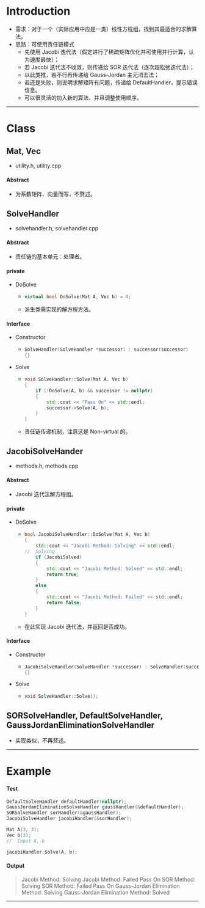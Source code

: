 # Introduction

-   需求：对于一个（实际应用中应是一类）线性方程组，找到其最适合的求解算法。
-   思路：可使用责任链模式
    -   先使用 Jacobi 迭代法（假定进行了稀疏矩阵优化并可使用并行计算，认为速度最快）；
    -   若 Jacobi 迭代法不收敛，则传递给 SOR 迭代法（逐次超松弛迭代法）；
    -   以此类推，若不行再传递给 Gauss-Jordan 主元消去法；
    -   若还是失败，则说明求解矩阵有问题，传递给 DefaultHandler，提示错误信息。
    -   可以很灵活的加入新的算法、并且调整使用顺序。

---

# Class

## Mat, Vec

*   utility.h, utility.cpp

#### Abstract

*   为系数矩阵、向量而写，不赘述。

## SolveHandler

*   solvehandler.h, solvehandler.cpp

#### Abstract

-   责任链的基本单元：处理者。

#### private

*   DoSolve

    -   ```c++
        virtual bool DoSolve(Mat A, Vec b) = 0;
        ```

    - 派生类需实现的解方程方法。

#### Interface

-   Constructor

    *   ```c++
        SolveHandler(SolveHandler *successor) : successor(successor)
        {}
        ```

- Solve

    -   ```c++
        void SolveHandler::Solve(Mat A, Vec b)
        {
        	if (!DoSolve(A, b) && successor != nullptr)
        	{
        		std::cout << "Pass On" << std::endl;
        		successor->Solve(A, b);
        	}
        }
        ```

    - 责任链传递机制，注意这是 Non-virtual 的。

## JacobiSolveHander

*   methods.h, methods.cpp

#### Abstract

-   Jacobi 迭代法解方程组。

#### private

*   DoSolve

    *   ```c++
        bool JacobiSolveHandler::DoSolve(Mat A, Vec b)
        {
        	std::cout << "Jacobi Method: Solving" << std::endl;
        //	Solving
        	if (JacobiSolved)
        	{
        		std::cout << "Jacobi Method: Solved" << std::endl;
        		return true;
        	}
        	else
        	{
        		std::cout << "Jacobi Method: Failed" << std::endl;
        		return false;
        	}
        }
        ```

    * 在此实现 Jacobi 迭代法，并返回是否成功。

#### Interface

-   Constructor

    -   ```c++
        JacobiSolveHandler(SolveHandler *successor) : SolveHandler(successor)
        {}
        ```



-   Solve

    -   ```c++
        void SolveHandler::Solve();
        ```



## SORSolveHandler, DefaultSolveHandler, GaussJordanEliminationSolveHandler

*   实现类似，不再赘述。

---

# Example

#### Test

```c++
DefaultSolveHandler defaultHandler(nullptr);
GaussJordanEliminationSolveHandler gaussHandler(&defaultHandler);
SORSolveHandler sorHandler(&gaussHandler);
JacobiSolveHandler jacobiHandler(&sorHandler);

Mat A(3, 3);
Vec b(3);
//	Input A, b

jacobiHandler.Solve(A, b);
```
#### Output

>   Jacobi Method: Solving
>   Jacobi Method: Failed
>   Pass On
>   SOR Method: Solving
>   SOR Method: Failed
>   Pass On
>   Gauss-Jordan Elimination Method: Solving
>   Gauss-Jordan Elimination Method: Solved

---

